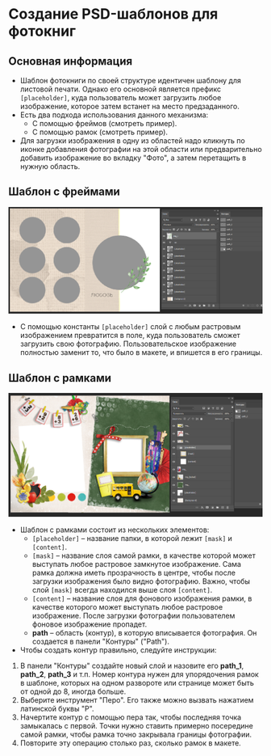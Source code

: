 # Создание PSD-шаблонов для фотокниг

## Основная информация
* Шаблон фотокниги по своей структуре идентичен шаблону для листовой печати. Однако его основной является префикс `[placeholder]`, куда пользователь может загрузить любое изображение, которое затем встанет на место предзаданного.
* Есть два подхода использования данного механизма:
    + С помощью фреймов (смотреть пример).
    + С помощью рамок (смотреть пример).
* Для загрузки изображения в одну из областей надо кликнуть по иконке добавления фотографии на этой области или предварительно добавить изображение во вкладку "Фото", а затем перетащить в нужную область.

## Шаблон с фреймами

![](../_media/design/design02.png ':size=70%')
* С помощью константы `[placeholder]` слой с любым растровым изображением превратится в поле, куда пользователь сможет загрузить свою фотографию. Пользовательское изображение полностью заменит то, что было в макете, и впишется в его границы.

## Шаблон с рамками

![](../_media/design/design03.png ':size=70%')
* Шаблон с рамками состоит из нескольких элементов:
    + `[placeholder]` – название папки, в которой лежит `[mask]` и `[content]`.
    + `[mask]` – название слоя самой рамки, в качестве которой может выступать любое растровое замкнутое изображение. Сама рамка должна иметь прозрачность в центре, чтобы после загрузки изображения было видно фотографию. Важно, чтобы слой `[mask]` всегда находился выше слоя `[content]`.
    + `[content]` – название слоя для фонового изображения рамки, в качестве которого может выступать любое растровое изображение. После загрузки фотографии пользователем фоновое изображение пропадет.
    + **path** – область (контур), в которую вписывается фотография. Он создается в панели "Контуры" ("Path").
* Чтобы создать контур правильно, следуйте инструкции:
1. В панели "Контуры" создайте новый слой и назовите его **path_1**, **path_2**, **path_3** и т.п. Номер контура нужен для упорядочения рамок в шаблоне, которых на одном развороте или странице может быть от одной до 8, иногда больше.
1. Выберите инструмент "Перо". Его также можно вызвать нажатием латинской буквы "P".
1. Начертите контур с помощью пера так, чтобы последняя точка замыкалась с первой. Точки нужно ставить примерно посередине самой рамки, чтобы рамка точно закрывала границы фотографии.
1. Повторите эту операцию столько раз, сколько рамок в макете.